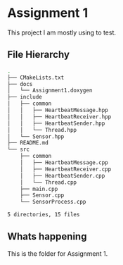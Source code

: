 # Assignment 1

This project I am mostly using to test. 
## File Hierarchy

```bash
.
├── CMakeLists.txt
├── docs
│   └── Assignment1.doxygen
├── include
│   ├── common
│   │   ├── HeartbeatMessage.hpp
│   │   ├── HeartbeatReceiver.hpp
│   │   ├── HeartbeatSender.hpp
│   │   └── Thread.hpp
│   └── Sensor.hpp
├── README.md
└── src
    ├── common
    │   ├── HeartbeatMessage.cpp
    │   ├── HeartbeatReceiver.cpp
    │   ├── HeartbeatSender.cpp
    │   └── Thread.cpp
    ├── main.cpp
    ├── Sensor.cpp
    └── SensorProcess.cpp

5 directories, 15 files
```
## Whats happening
This is the folder for Assignment 1.
